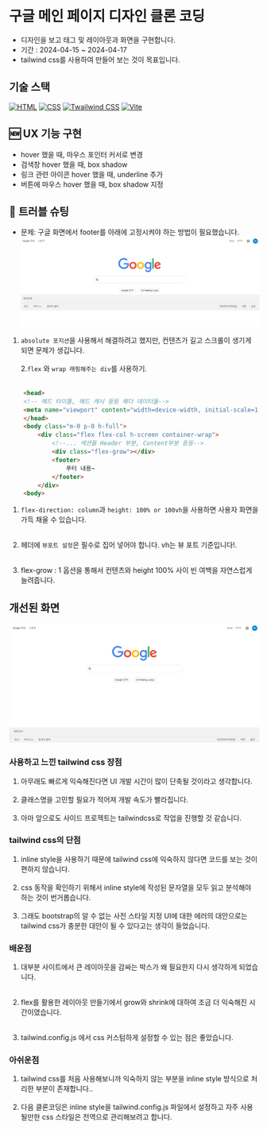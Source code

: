 # 구글 메인 페이지 디자인 클론 코딩
* 디자인을 보고 태그 및 레이아웃과 화면을 구현합니다.
* 기간 : 2024-04-15 ~ 2024-04-17
* tailwind css를 사용하여 만들어 보는 것이 목표입니다.

## 기술 스택
[![HTML](https://img.shields.io/badge/-HTML-orange?style=flat-square&logo=html5&logoColor=white)](https://developer.mozilla.org/en-US/docs/Web/HTML)
[![CSS](https://img.shields.io/badge/-CSS-blue?style=flat-square&logo=css3&logoColor=white)](https://developer.mozilla.org/en-US/docs/Web/CSS)
[![Twailwind CSS](https://img.shields.io/badge/-Twailwind_CSS-38B2AC?style=flat-square&logo=html5&logoColor=white)](https://twailwindcss.com)
[![Vite](https://img.shields.io/badge/-Vite-646CFF?style=flat-square&logo=javascript&logoColor=white)](https://vitejs.dev)

## 🆕 UX 기능 구현
* hover 했을 때, 마우스 포인터 커서로 변경
* 검색창 hover 했을 때, box shadow
* 링크 관련 아이콘 hover 했을 때, underline 추가
* 버튼에 마우스 hover 했을 때, box shadow 지정

## 🚀 트러블 슈팅
* 문제: 구글 화면에서 footer를 아래에 고정시켜야 하는 방법이 필요했습니다.
![img.png](img.png)
1. `absolute 포지션`을 사용해서 해결하려고 했지만, 컨텐츠가 길고 스크롤이 생기게 되면 문제가 생깁니다.<br><br>
2.`flex` 와 `wrap 래핑해주는 div`를 사용하기.<br><br>
```html
    <head>
    <!-- 헤드 타이틀, 헤드 캐시 등등 해더 데이터들-->
    <meta name="viewport" content="width=device-width, initial-scale=1.0"/>
    </head>
    <body class="m-0 p-0 h-full">
        <div class="flex flex-col h-screen container-wrap">
            <!--... 섹션들 Header 부분, Content부분 등등-->
            <div class="flex-grow"></div>
            <footer>
                푸터 내용~
            </footer>
        </div>
    <body>
```

1. `flex-direction: column`과 `height: 100% or 100vh`을 사용하면 사용자 화면을 가득 채울 수 있습니다.<br><br>

2. 헤더에 `뷰포트 설정`은 필수로 집어 넣어야 합니다. vh는 뷰 포트 기준입니다!.<br><br>

3. flex-grow : 1 옵션을 통해서 컨텐츠와 height 100% 사이 빈 여백을 자연스럽게 늘려줍니다.


## 개선된 화면
![img_1.png](img_1.png)

### 사용하고 느낀 tailwind css 장점

1. 아무래도 빠르게 익숙해진다면 UI 개발 시간이 많이 단축될 것이라고 생각합니다.<br><br>
2. 클래스명을 고민할 필요가 적어져 개발 속도가 빨라집니다.<br><br>
3. 아마 앞으로도 사이드 프로젝트는 tailwindcss로 작업을 진행할 것 같습니다. 

### tailwind css의 단점

1. inline style을 사용하기 때문에 tailwind css에 익숙하지 않다면 코드를 보는 것이 편하지 않습니다.<br><br>
2. css 동작을 확인하기 위해서 inline style에 작성된 문자열을 모두 읽고 분석해야 하는 것이 번거롭습니다.<br><br>
3. 그래도 bootstrap의 알 수 없는 사전 스타일 지정 UI에 대한 에러의 대안으로는 tailwind css가 충분한 대안이 될 수 있다고는 생각이 들었습니다.

### 배운점

1. 대부분 사이트에서 큰 레이아웃을 감싸는 박스가 왜 필요한지 다시 생각하게 되었습니다.<br><br>

2. flex를 활용한 레이아웃 만들기에서 grow와 shrink에 대하여 조금 더 익숙해진 시간이였습니다.<br><br>

3. tailwind.config.js 에서 css 커스텀하게 설정할 수 있는 점은 좋았습니다.

### 아쉬운점

1. tailwind css를 처음 사용해보니까 익숙하지 않는 부분을 inline style 방식으로 처리한 부분이 존재합니다..<br><br>
2. 다음 클론코딩은 inline style을 tailwind.config.js 파일에서 설정하고 자주 사용될만한 css 스타일은 전역으로 관리해보려고 합니다.




